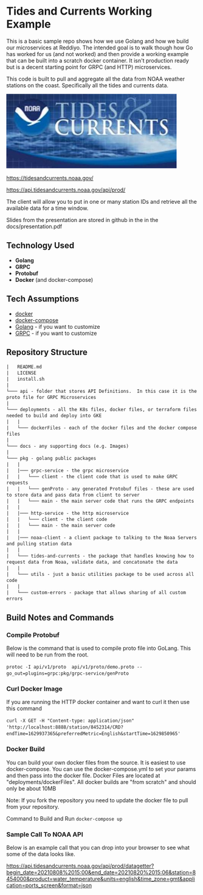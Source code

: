 # Tides and Currents Working Example

This is a basic sample repo shows how we use Golang and how we build our microservices at Reddiyo.   The intended goal is to walk though how Go has worked for us (and not worked) and then provide a working example that can be built into a scratch docker container.  It isn't production ready but is a decent starting point for GRPC (and HTTP) microservices.

This code is built to pull and aggregate all the data from NOAA weather stations on the coast.  Specifically all the tides and currents data.

![NOAA](docs/images/tidesandCurrents.jpeg)

<https://tidesandcurrents.noaa.gov/>

<https://api.tidesandcurrents.noaa.gov/api/prod/>

The client will allow you to put in one or many station IDs and retrieve all the available data for a time window.

Slides from the presentation are stored in github in the in the docs/presentation.pdf

## Technology Used

* **Golang**
* **GRPC**
* **Protobuf**
* **Docker** (and docker-compose)

## Tech Assumptions

* [docker](https://docs.docker.com/v17.12/install/)
* [docker-compose](https://docs.docker.com/compose/install/)
* [Golang](https://golang.org/doc/install) - if you want to customize
* [GRPC](https://grpc.io/docs/quickstart/go/) - if you want to customize

## Repository Structure

```project
|   README.md
|   LICENSE
|   install.sh
|
└─── api - folder that stores API Definitions.  In this case it is the proto file for GRPC Microservices
|
└─── deployments - all the K8s files, docker files, or terraform files needed to build and deploy into GKE
|   |
|   └─── dockerFiles - each of the docker files and the docker compose files  
|
└─── docs - any supporting docs (e.g. Images)
|
└─── pkg - golang public packages
|   |
|   |─── grpc-service - the grpc microservice
|   |   └─── client - the client code that is used to make GRPC requests 
|   |   └─── genProto - any generated Protobuf files - these are used to store data and pass data from client to server
|   |   └─── main - the main server code that runs the GRPC endpoints
|   |
|   |─── http-service - the http microservice
|   |   └─── client - the client code
|   |   └─── main - the main server code
|   |
|   |─── noaa-client - a client package to talking to the Noaa Servers and pulling station data
|   |
|   └─── tides-and-currents - the package that handles knowing how to request data from Noaa, validate data, and concatonate the data
|   |
|   └─── utils - just a basic utilities package to be used across all code
|   |
|   └─── custom-errors - package that allows sharing of all custom errors
```

## Build Notes and Commands

### Compile Protobuf

Below is the command that is used to compile proto file into GoLang.  This will need to be run from the root.

```protoc -I api/v1/proto  api/v1/proto/demo.proto --go_out=plugins=grpc:pkg/grpc-service/genProto```

### Curl Docker Image

If you are running the HTTP docker container and want to curl it then use this command

```curl -X GET -H "Content-type: application/json" 'http://localhost:8888/station/8452314/CRD?endTime=1629937365&preferredMetric=English&startTime=1629850965'```

### Docker Build

You can build your own docker files from the source.   It is easiest to use docker-compose.  You can use the docker-compose.yml to set your params and then pass into the docker file.  Docker Files are located at "deployments/dockerFiles".  All docker builds are "from scratch" and should only be about 10MB

Note: If you fork the repository you need to update the docker file to pull from your repository.

Command to Build and Run
```docker-compose up```

### Sample Call To NOAA API

Below is an example call that you can drop into your browser to see what some of the data looks like.

<https://api.tidesandcurrents.noaa.gov/api/prod/datagetter?begin_date=20210808%2015:00&end_date=20210820%2015:06&station=8454000&product=water_temperature&units=english&time_zone=gmt&application=ports_screen&format=json>
